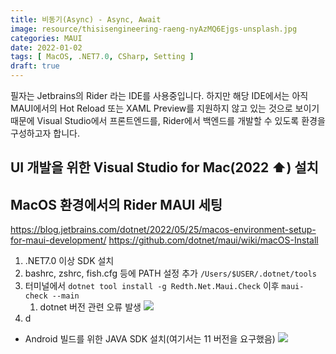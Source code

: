 ```yaml
---
title: 비동기(Async) - Async, Await
image: resource/thisisengineering-raeng-nyAzMQ6Ejgs-unsplash.jpg
categories: MAUI
date: 2022-01-02
tags: [ MacOS, .NET7.0, CSharp, Setting ]
draft: true
---
```


필자는 Jetbrains의 Rider 라는 IDE를 사용중입니다.
하지만 해당 IDE에서는 아직 MAUI에서의 Hot Reload 또는 XAML Preview를 지원하지 않고 있는 것으로 보이기 때문에 Visual Studio에서 프론트엔드를, Rider에서 백엔드를 개발할 수 있도록 환경을 구성하고자 합니다.

## UI 개발을 위한 Visual Studio for Mac(2022 ⬆️) 설치



## MacOS 환경에서의 Rider MAUI 세팅
https://blog.jetbrains.com/dotnet/2022/05/25/macos-environment-setup-for-maui-development/
https://github.com/dotnet/maui/wiki/macOS-Install
1. .NET7.0 이상 SDK 설치
2. bashrc, zshrc, fish.cfg 등에 PATH 설정 추가 `/Users/$USER/.dotnet/tools` 
3. 터미널에서 `dotnet tool install -g Redth.Net.Maui.Check` 이후 `maui-check --main`
	1. dotnet 버전 관련 오류 발생
		![](Pasted%20image%2020221108230756.png)
4. d


- Android 빌드를 위한 JAVA SDK 설치(여기서는 11 버전을 요구했음)
![](resource/Pasted%20image%2020220915225918.png)